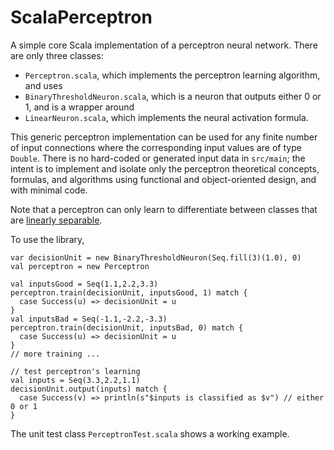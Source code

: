 # ScalaPerceptron
A simple core Scala implementation of a perceptron neural network. There are only three classes:

- `Perceptron.scala`, which implements the perceptron learning algorithm, and uses
- `BinaryThresholdNeuron.scala`, which is a neuron that outputs either 0 or 1, and is a wrapper around
- `LinearNeuron.scala`, which implements the neural activation formula.

This generic perceptron implementation can be used for any finite number of input connections where the corresponding input values are of type `Double`. There is no hard-coded or generated input data in `src/main`; the intent is to implement and isolate only the perceptron theoretical concepts, formulas, and algorithms using functional and object-oriented design, and with minimal code. 

Note that a perceptron can only learn to differentiate between classes that are [linearly separable](http://www.ece.utep.edu/research/webfuzzy/docs/kk-thesis/kk-thesis-html/node19.html).  

To use the library,

    var decisionUnit = new BinaryThresholdNeuron(Seq.fill(3)(1.0), 0)
    val perceptron = new Perceptron

    val inputsGood = Seq(1.1,2.2,3.3)
    perceptron.train(decisionUnit, inputsGood, 1) match {
      case Success(u) => decisionUnit = u
    }
    val inputsBad = Seq(-1.1,-2.2,-3.3)
    perceptron.train(decisionUnit, inputsBad, 0) match {
      case Success(u) => decisionUnit = u
    }
    // more training ...

    // test perceptron's learning
    val inputs = Seq(3.3,2.2,1.1)
    decisionUnit.output(inputs) match {
      case Success(v) => println(s"$inputs is classified as $v") // either 0 or 1
    }

The unit test class `PerceptronTest.scala` shows a working example.

